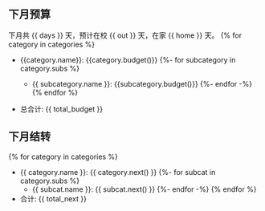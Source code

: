 ## 下月预算

下月共 {{ days }} 天，预计在校 {{ out }} 天，在家 {{ home }} 天。
{% for category in categories %}
- {{category.name}}: {{category.budget()}}
  {%- for subcategory in category.subs %}
  - {{ subcategory.name }}: {{subcategory.budget()}}
{%- endfor -%}
{% endfor %}

- 总合计: {{ total_budget }}

## 下月结转
{% for category in categories %}
- {{ category.name }}: {{ category.next() }}
  {%- for subcat in category.subs %}
  - {{ subcat.name }}: {{ subcat.next() }}
{%- endfor -%}
{% endfor %}
- 合计: {{ total_next }}
